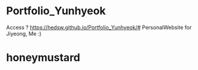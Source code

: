 # Portfolio_Yunhyeok

Access ? 
https://hedsw.github.io/Portfolio_Yunhyeok/# PersonalWebsite for Jiyeong, Me :) 
# honeymustard
